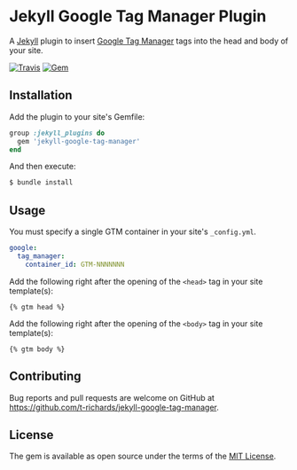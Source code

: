# Jekyll Google Tag Manager Plugin

A [Jekyll][jekyll] plugin to insert [Google Tag Manager][gtm] tags into the head and body of your site.

[![Travis](https://img.shields.io/travis/t-richards/jekyll-google-tag-manager.svg)](https://travis-ci.org/t-richards/jekyll-google-tag-manager)
[![Gem](https://img.shields.io/gem/v/jekyll-google-tag-manager.svg)](https://rubygems.org/gems/jekyll-google-tag-manager)

## Installation

Add the plugin to your site's Gemfile:

```ruby
group :jekyll_plugins do
  gem 'jekyll-google-tag-manager'
end
```

And then execute:

```bash
$ bundle install
```

## Usage

You must specify a single GTM container in your site's `_config.yml`.

```yaml
google:
  tag_manager:
    container_id: GTM-NNNNNNN
```

Add the following right after the opening of the `<head>` tag in your site template(s):

```liquid
{% gtm head %}
```

Add the following right after the opening of the `<body>` tag in your site template(s):

```liquid
{% gtm body %}
```

## Contributing

Bug reports and pull requests are welcome on GitHub at https://github.com/t-richards/jekyll-google-tag-manager.

## License

The gem is available as open source under the terms of the [MIT License](http://opensource.org/licenses/MIT).


[gtm]: https://www.google.com/analytics/tag-manager/
[jekyll]: https://jekyllrb.com/

